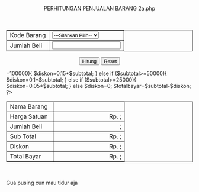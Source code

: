 <!DOCTYPE html PUBLIC "-//W3C//DTD XHTML 1.0 Transitional//EN" "http://www.w3.org/TR/xhtml1/DTD/xhtml1-transitional.dtd">
<html xmlns="http://www.w3.org/1999/xhtml">
<head>
<meta http-equiv="Content-Type" content="text/html; charset=utf-8" />
<title>Hitung Penjualan Barang</title>
</head>
<body>
	<div align="center"><br />PERHITUNGAN PENJUALAN BARANG 2a.php</div> <br /><br />
<form id="form1" name="form1" method="post" action="2a.php">
  <table width="300" border="1" align="center">
        <tr>
          <td>Kode Barang</td>
          <td>
              <select name="kode" id="kode">
                <option>---Silahkan Pilih--</option>
                <option value="A01">A01 - Speaker</option>
                <option value="B02">B02 - Mouse</option>
                <option value="C03">C03 - Harddisk</option>
                <option value="D04">D04 - Mouse Pad</option>
                </select>          </td>
        </tr>
        <tr>
          <td>Jumlah Beli</td>
          <td><input type="text" name="jumlah" id="jumlah"></td>
        </tr>
      </table>
        <p>
          <center><input type="submit" name="Hitung" id="Hitung" value="Hitung" />
          <input type="reset" name="Reset" id="Reset" value="Reset" /></center>
        </p>
</form>

<?php
error_reporting(0);
$jumlah=0;
$kode='';
$nama='';
$harga=0;
$jumlah=$_POST['jumlah'];
$kode=$_POST['kode'];

if ($kode=="A01"){
	$nama="Speaker";
	$harga=50000;
}

if ($kode=="B02"){
	$nama="Mouse";
	$harga=25000;
}

if ($kode=="C03"){
	$nama="Hardisk";
	$harga=750000;
}

if ($kode=="D04"){
	$nama="Mouse Pad";
	$harga=5000;
}

$subtotal=$harga*$jumlah;
if ($subtotal>=100000){
	$diskon=0.15*$subtotal;
}
else
if ($subtotal>=50000){
	$diskon=0.1*$subtotal;
}
else
if ($subtotal>=25000){
	$diskon=0.05*$subtotal;
}
else
	$diskon=0;
$totalbayar=$subtotal-$diskon;
?>    

</p>
<center>
<table width="300" border="1">
  <tr>
    <td width="109" align="left">Nama Barang</td>
    <td width="175"><?php echo $nama;?></td>
  </tr>
  <tr>
    <td align="left">Harga Satuan</td>
    <td><div align="right">Rp. <?php echo number_format($harga,0,",",".");?>;</div></td>
  </tr>
  <tr>
    <td align="left">Jumlah Beli</td>
    <td><div align="right"><?php echo number_format($jumlah,0,",",".");?>;</div></td>
  </tr>
  <tr>
    <td align="left">Sub Total</td>
    <td><div align="right">Rp. <?php echo number_format($subtotal,0,",",".");?>;</div></td>
  </tr>
  <tr>
    <td align="left">Diskon</td>
    <td><div align="right">Rp. <?php echo number_format($diskon,0,",",".");?>;</div></td>
  </tr>
  <tr>
    <td align="left">Total Bayar</td>
    <td><div align="right">Rp. <?php echo number_format($totalbayar,0,",",".");?>;</div></td>
  </tr>
</table>
</center>
<p>&nbsp;</p>
</body>
</html>

 Gua pusing cun mau tidur aja
 

